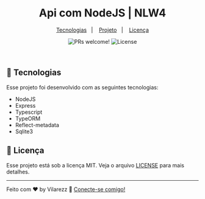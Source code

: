 <h1 align="center">
    Api com NodeJS | NLW4
</h1>

<p align="center">
  <a href="#-tecnologias">Tecnologias</a>&nbsp;&nbsp;&nbsp;|&nbsp;&nbsp;&nbsp;
  <a href="#-projeto">Projeto</a>&nbsp;&nbsp;&nbsp;|&nbsp;&nbsp;&nbsp;
  <a href="#memo-licença">Licença</a>
</p>

<p align="center">
 <img src="https://img.shields.io/static/v1?label=PRs&message=welcome&color=49AA26&labelColor=000000" alt="PRs welcome!" />

  <img alt="License" src="https://img.shields.io/static/v1?label=license&message=MIT&color=49AA26&labelColor=000000">
</p>

<br>

## 🚀 Tecnologias

Esse projeto foi desenvolvido com as seguintes tecnologias:

- NodeJS
- Express
- Typescript
- TypeORM
- Reflect-metadata
- Sqlite3

<!-- ## 💻 Projeto

O Move It é uma aplicação de controle financeiro, onde é possível cadastrar e excluir transações e ver o saldo de entrada e saída -->

## :memo: Licença

Esse projeto está sob a licença MIT. Veja o arquivo [LICENSE](LICENSE.md) para mais detalhes.

---

Feito com ♥ by Vilarezz :wave: [Conecte-se comigo!](https://linktr.ee/vilarezz)
